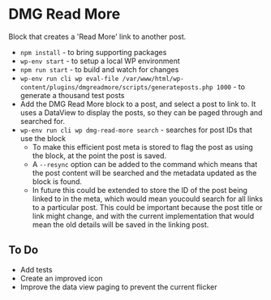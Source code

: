 # DMG Read More

Block that creates a 'Read More' link to another post.

- `npm install` - to bring supporting packages
- `wp-env start` - to setup a local WP environment
- `npm run start` - to build and watch for changes
- `wp-env run cli wp eval-file /var/www/html/wp-content/plugins/dmgreadmore/scripts/generateposts.php 1000` - to generate a thousand test posts
- Add the DMG Read More block to a post, and select a post to link to. It uses a DataView to display the posts, so they can be paged through and searched for.
- `wp-env run cli wp dmg-read-more search` - searches for post IDs that use the block
	- To make this efficient post meta is stored to flag the post as using the block, at the point the post is saved.
	- A `--resync` option can be added to the command which means that the post content will be searched and the metadata updated as the block is found.
	- In future this could be extended to store the ID of the post being linked to in the meta, which would mean youcould search for all links to a particular post. This could be important because the post title or link might change, and with the current implementation that would mean the old details will be saved in the linking post.

## To Do
- Add tests
- Create an improved icon
- Improve the data view paging to prevent the current flicker

